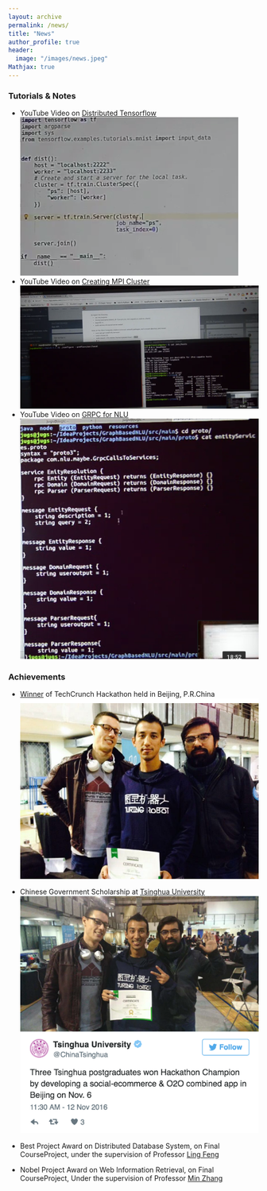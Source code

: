 ```yaml
---
layout: archive
permalink: /news/
title: "News"
author_profile: true
header:
  image: "/images/news.jpeg"
Mathjax: true
---
```


### Tutorials & Notes

* YouTube Video on [Distributed Tensorflow](https://youtu.be/lA3GZMuJhhA) [![Distributed Tensorflow](/images/TFDist.png)](https://youtu.be/lA3GZMuJhhA)
* YouTube Video on [Creating MPI Cluster](https://youtu.be/p_zrgZnE4Qg) [![Creating MPI Cluster](/images/MPI.png)](https://youtu.be/p_zrgZnE4Qg)
* YouTube Video on [GRPC for NLU](https://youtu.be/WNkfyTXWGoU) [![GRPC for NLP task](/images/GRPC.png)](https://youtu.be/WNkfyTXWGoU) 

### Achievements

+ [Winner](https://cn.technode.com/post/2016-11-06/techcrunch-bj-2016-hackathon-champion/) of TechCrunch Hackathon held in Beijing, P.R.China
  ![TechCrunch](/images/Techcrunch.png)
  
+ Chinese Government Scholarship at [Tsinghua University](http://ac.cs.tsinghua.edu.cn/)
![Tsinghua Twitter](/images/thu.png)

+ Best Project Award on Distributed Database System, on Final CourseProject, under the supervision 
  of Professor [Ling Feng](https://www.tsinghua.edu.cn/publish/csen/4623/2010/20101224173832153159683/20101224173832153159683_.html)
  
+ Nobel Project Award on Web Information Retrieval, on Final CourseProject, Under the supervision 
  of Professor [Min Zhang](https://www.tsinghua.edu.cn/publish/csen/4623/2010/20101225000513474413381/20101225000513474413381_.html)
  